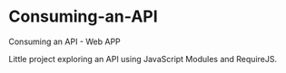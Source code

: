 # Consuming-an-API
Consuming an API - Web APP

Little project exploring an API using JavaScript Modules and RequireJS. 

